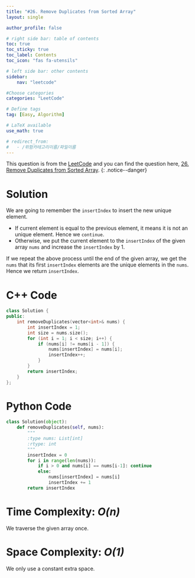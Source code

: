 ```yaml
---
title: "#26. Remove Duplicates from Sorted Array"
layout: single

author_profile: false

# right side bar: table of contents
toc: true
toc_sticky: true
toc_label: Contents
toc_icon: "fas fa-utensils"

# left side bar: other contents
sidebar:
    nav: "leetcode"

#Choose categories
categories: "LeetCode"

# Define tags
tag: [Easy, Algorithm]

# LaTeX available
use_math: true

# redirect_from:
#   - /위험카테고리이름/파일이름
---
```


This question is from the [LeetCode](https://leetcode.com) and you can find the question here, [26. Remove Duplicates from Sorted Array](https://leetcode.com/problems/remove-duplicates-from-sorted-array/).
{: .notice--danger}

# Solution
We are going to remember the `insertIndex` to insert the new unique element.

+ If current element is equal to the previous element, it means it is not an unique element. Hence we `continue`.
+ Otherwise, we put the current element to the `insertIndex` of the given array `nums` and increase the `insertIndex` by 1.

If we repeat the above process until the end of the given array, we get the `nums` that its first `insertIndex` elements are the unique elements in the `nums`. Hence we return `insertIndex`.

# C++ Code
```c++
class Solution {
public:
    int removeDuplicates(vector<int>& nums) {
        int insertIndex = 1;
        int size = nums.size();
        for (int i = 1; i < size; i++) {
            if (nums[i] != nums[i - 1]) {
                nums[insertIndex] = nums[i];
                insertIndex++;
            }
        }
        return insertIndex;
    }
};
```

# Python Code
~~~python
class Solution(object):
    def removeDuplicates(self, nums):
        """
        :type nums: List[int]
        :rtype: int
        """
        insertIndex = 0
        for i in range(len(nums)):
            if i > 0 and nums[i] == nums[i-1]: continue
            else: 
                nums[insertIndex] = nums[i]
                insertIndex += 1
        return insertIndex
~~~

# Time Complexity: *$O(n)$*
We traverse the given array once.

# Space Complexity: *$O(1)$*
We only use a constant extra space.
